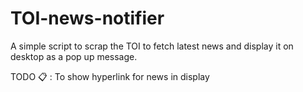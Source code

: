 # TOI-news-notifier
A simple script to scrap the TOI to fetch latest news and display it on desktop as a pop up message.

TODO :clipboard: :
To show hyperlink for news in display 
